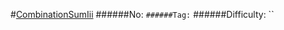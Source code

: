 #[CombinationSumIii](https://leetcode.com/problems/combination-sum-iii/)
######No: ``
######Tag: ``
######Difficulty: ``

